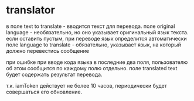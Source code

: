 # translator
в поле text to translate - вводится текст для перевода.
поле original language - необязательно, но оно указывает оригинальный язык текста. если оставить пустым, при переводе язык определится автоматически
поле language to translate - обязательно, указывает язык, на который должно перевестись сообщение

при ошибке при вводе кода языка в последние два поля, пользователю об этом сообщится по каждому полю отдельно.
поле translated text будет содержать результат перевода. 

т.к. iamToken действует не более 10 часов, периодически будет совершаться его обновление.